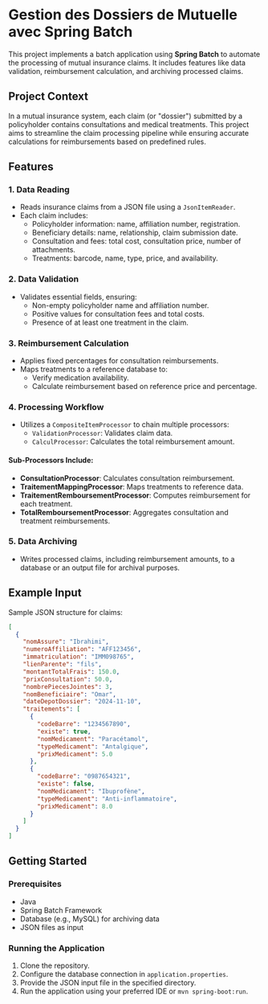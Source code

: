 # Gestion des Dossiers de Mutuelle avec Spring Batch

This project implements a batch application using **Spring Batch** to automate the processing of mutual insurance claims. It includes features like data validation, reimbursement calculation, and archiving processed claims.

## Project Context

In a mutual insurance system, each claim (or "dossier") submitted by a policyholder contains consultations and medical treatments. This project aims to streamline the claim processing pipeline while ensuring accurate calculations for reimbursements based on predefined rules.

## Features

### 1. **Data Reading**
- Reads insurance claims from a JSON file using a `JsonItemReader`.
- Each claim includes:
  - Policyholder information: name, affiliation number, registration.
  - Beneficiary details: name, relationship, claim submission date.
  - Consultation and fees: total cost, consultation price, number of attachments.
  - Treatments: barcode, name, type, price, and availability.

### 2. **Data Validation**
- Validates essential fields, ensuring:
  - Non-empty policyholder name and affiliation number.
  - Positive values for consultation fees and total costs.
  - Presence of at least one treatment in the claim.

### 3. **Reimbursement Calculation**
- Applies fixed percentages for consultation reimbursements.
- Maps treatments to a reference database to:
  - Verify medication availability.
  - Calculate reimbursement based on reference price and percentage.

### 4. **Processing Workflow**
- Utilizes a `CompositeItemProcessor` to chain multiple processors:
  - `ValidationProcessor`: Validates claim data.
  - `CalculProcessor`: Calculates the total reimbursement amount.

#### Sub-Processors Include:
- **ConsultationProcessor**: Calculates consultation reimbursement.
- **TraitementMappingProcessor**: Maps treatments to reference data.
- **TraitementRemboursementProcessor**: Computes reimbursement for each treatment.
- **TotalRemboursementProcessor**: Aggregates consultation and treatment reimbursements.

### 5. **Data Archiving**
- Writes processed claims, including reimbursement amounts, to a database or an output file for archival purposes.

## Example Input

Sample JSON structure for claims:

```json
[
  {
    "nomAssure": "Ibrahimi",
    "numeroAffiliation": "AFF123456",
    "immatriculation": "IMM098765",
    "lienParente": "fils",
    "montantTotalFrais": 150.0,
    "prixConsultation": 50.0,
    "nombrePiecesJointes": 3,
    "nomBeneficiaire": "Omar",
    "dateDepotDossier": "2024-11-10",
    "traitements": [
      {
        "codeBarre": "1234567890",
        "existe": true,
        "nomMedicament": "Paracétamol",
        "typeMedicament": "Antalgique",
        "prixMedicament": 5.0
      },
      {
        "codeBarre": "0987654321",
        "existe": false,
        "nomMedicament": "Ibuprofène",
        "typeMedicament": "Anti-inflammatoire",
        "prixMedicament": 8.0
      }
    ]
  }
]
```

## Getting Started

### Prerequisites
- Java
- Spring Batch Framework
- Database (e.g., MySQL) for archiving data
- JSON files as input

### Running the Application
1. Clone the repository.
2. Configure the database connection in `application.properties`.
3. Provide the JSON input file in the specified directory.
4. Run the application using your preferred IDE or `mvn spring-boot:run`.

